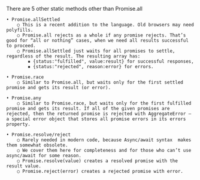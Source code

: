 There are 5 other static methods other than Promise.all

	• Promise.allSettled
		○ This is a recent addition to the language. Old browsers may need polyfills.
		○ Promise.all rejects as a whole if any promise rejects. That’s good for “all or nothing” cases, when we need all results successful to proceed.
		○ Promise.allSettled just waits for all promises to settle, regardless of the result. The resulting array has:
			▪ {status:"fulfilled", value:result} for successful responses,
			▪ {status:"rejected", reason:error} for errors.
 
	• Promise.race
		○ Similar to Promise.all, but waits only for the first settled promise and gets its result (or error).
 
	• Promise.any
		○ Similar to Promise.race, but waits only for the first fulfilled promise and gets its result. If all of the given promises are rejected, then the returned promise is rejected with AggregateError – a special error object that stores all promise errors in its errors property.
 
	• Promise.resolve/reject
		○ Rarely needed in modern code, because Async/await syntax  makes them somewhat obsolete.
		○ We cover them here for completeness and for those who can’t use async/await for some reason.
		○ Promise.resolve(value) creates a resolved promise with the result value.
		○ Promise.reject(error) creates a rejected promise with error.
